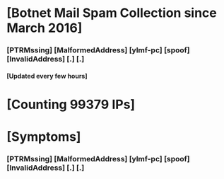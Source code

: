 # [Botnet Mail Spam Collection since March 2016]
### [PTRMssing] [MalformedAddress] [ylmf-pc] [spoof] [InvalidAddress] [.] [.]
#### [Updated every few hours]

# [Counting 99379 IPs]

# [Symptoms] 
###   [PTRMssing] [MalformedAddress] [ylmf-pc] [spoof] [InvalidAddress] [.] [.]
